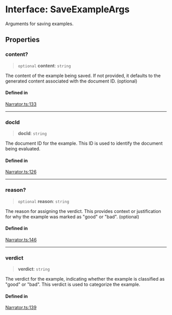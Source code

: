 # Interface: SaveExampleArgs

Arguments for saving examples.

## Properties

### content?

> `optional` **content**: `string`

The content of the example being saved.
If not provided, it defaults to the generated content associated with the document ID.
(optional)

#### Defined in

[Narrator.ts:133](https://github.com/edspencer/narrator-ai/blob/f6b5712122157487bf68a395c25655c7779e9bca/packages/narrator-ai/src/Narrator.ts#L133)

***

### docId

> **docId**: `string`

The document ID for the example. This ID is used to identify the document being evaluated.

#### Defined in

[Narrator.ts:126](https://github.com/edspencer/narrator-ai/blob/f6b5712122157487bf68a395c25655c7779e9bca/packages/narrator-ai/src/Narrator.ts#L126)

***

### reason?

> `optional` **reason**: `string`

The reason for assigning the verdict. This provides context or justification for why
the example was marked as "good" or "bad".
(optional)

#### Defined in

[Narrator.ts:146](https://github.com/edspencer/narrator-ai/blob/f6b5712122157487bf68a395c25655c7779e9bca/packages/narrator-ai/src/Narrator.ts#L146)

***

### verdict

> **verdict**: `string`

The verdict for the example, indicating whether the example is classified as "good" or "bad".
This verdict is used to categorize the example.

#### Defined in

[Narrator.ts:139](https://github.com/edspencer/narrator-ai/blob/f6b5712122157487bf68a395c25655c7779e9bca/packages/narrator-ai/src/Narrator.ts#L139)
